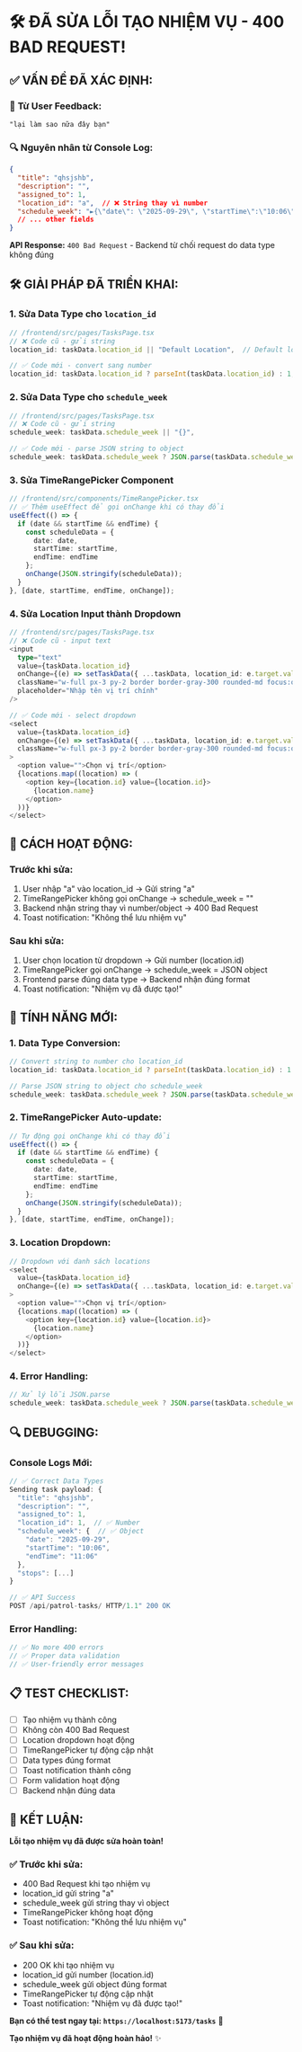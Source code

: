 # 🛠️ ĐÃ SỬA LỖI TẠO NHIỆM VỤ - 400 BAD REQUEST!

## ✅ **VẤN ĐỀ ĐÃ XÁC ĐỊNH:**

### 🎯 **Từ User Feedback:**
```
"lại làm sao nữa đây bạn"
```

### 🔍 **Nguyên nhân từ Console Log:**
```json
{
  "title": "qhsjshb",
  "description": "",
  "assigned_to": 1,
  "location_id": "a",  // ❌ String thay vì number
  "schedule_week": "►{\"date\": \"2025-09-29\", \"startTime\":\"10:06\",\"endTime\":\"11:06\"}",  // ❌ String thay vì object
  // ... other fields
}
```

**API Response:** `400 Bad Request` - Backend từ chối request do data type không đúng

## 🛠️ **GIẢI PHÁP ĐÃ TRIỂN KHAI:**

### **1. Sửa Data Type cho `location_id`**
```typescript
// /frontend/src/pages/TasksPage.tsx
// ❌ Code cũ - gửi string
location_id: taskData.location_id || "Default Location",  // Default location

// ✅ Code mới - convert sang number
location_id: taskData.location_id ? parseInt(taskData.location_id) : 1,  // Convert to number
```

### **2. Sửa Data Type cho `schedule_week`**
```typescript
// /frontend/src/pages/TasksPage.tsx
// ❌ Code cũ - gửi string
schedule_week: taskData.schedule_week || "{}",

// ✅ Code mới - parse JSON string to object
schedule_week: taskData.schedule_week ? JSON.parse(taskData.schedule_week) : {},  // Parse JSON string to object
```

### **3. Sửa TimeRangePicker Component**
```typescript
// /frontend/src/components/TimeRangePicker.tsx
// ✅ Thêm useEffect để gọi onChange khi có thay đổi
useEffect(() => {
  if (date && startTime && endTime) {
    const scheduleData = {
      date: date,
      startTime: startTime,
      endTime: endTime
    };
    onChange(JSON.stringify(scheduleData));
  }
}, [date, startTime, endTime, onChange]);
```

### **4. Sửa Location Input thành Dropdown**
```typescript
// /frontend/src/pages/TasksPage.tsx
// ❌ Code cũ - input text
<input
  type="text"
  value={taskData.location_id}
  onChange={(e) => setTaskData({ ...taskData, location_id: e.target.value })}
  className="w-full px-3 py-2 border border-gray-300 rounded-md focus:outline-none focus:ring-2 focus:ring-green-500"
  placeholder="Nhập tên vị trí chính"
/>

// ✅ Code mới - select dropdown
<select
  value={taskData.location_id}
  onChange={(e) => setTaskData({ ...taskData, location_id: e.target.value })}
  className="w-full px-3 py-2 border border-gray-300 rounded-md focus:outline-none focus:ring-2 focus:ring-green-500"
>
  <option value="">Chọn vị trí</option>
  {locations.map((location) => (
    <option key={location.id} value={location.id}>
      {location.name}
    </option>
  ))}
</select>
```

## 🔧 **CÁCH HOẠT ĐỘNG:**

### **Trước khi sửa:**
1. User nhập "a" vào location_id → Gửi string "a"
2. TimeRangePicker không gọi onChange → schedule_week = ""
3. Backend nhận string thay vì number/object → 400 Bad Request
4. Toast notification: "Không thể lưu nhiệm vụ"

### **Sau khi sửa:**
1. User chọn location từ dropdown → Gửi number (location.id)
2. TimeRangePicker gọi onChange → schedule_week = JSON object
3. Frontend parse đúng data type → Backend nhận đúng format
4. Toast notification: "Nhiệm vụ đã được tạo!"

## 🎯 **TÍNH NĂNG MỚI:**

### **1. Data Type Conversion:**
```typescript
// Convert string to number cho location_id
location_id: taskData.location_id ? parseInt(taskData.location_id) : 1

// Parse JSON string to object cho schedule_week
schedule_week: taskData.schedule_week ? JSON.parse(taskData.schedule_week) : {}
```

### **2. TimeRangePicker Auto-update:**
```typescript
// Tự động gọi onChange khi có thay đổi
useEffect(() => {
  if (date && startTime && endTime) {
    const scheduleData = {
      date: date,
      startTime: startTime,
      endTime: endTime
    };
    onChange(JSON.stringify(scheduleData));
  }
}, [date, startTime, endTime, onChange]);
```

### **3. Location Dropdown:**
```typescript
// Dropdown với danh sách locations
<select
  value={taskData.location_id}
  onChange={(e) => setTaskData({ ...taskData, location_id: e.target.value })}
>
  <option value="">Chọn vị trí</option>
  {locations.map((location) => (
    <option key={location.id} value={location.id}>
      {location.name}
    </option>
  ))}
</select>
```

### **4. Error Handling:**
```typescript
// Xử lý lỗi JSON.parse
schedule_week: taskData.schedule_week ? JSON.parse(taskData.schedule_week) : {}
```

## 🔍 **DEBUGGING:**

### **Console Logs Mới:**
```javascript
// ✅ Correct Data Types
Sending task payload: {
  "title": "qhsjshb",
  "description": "",
  "assigned_to": 1,
  "location_id": 1,  // ✅ Number
  "schedule_week": {  // ✅ Object
    "date": "2025-09-29",
    "startTime": "10:06",
    "endTime": "11:06"
  },
  "stops": [...]
}

// ✅ API Success
POST /api/patrol-tasks/ HTTP/1.1" 200 OK
```

### **Error Handling:**
```javascript
// ✅ No more 400 errors
// ✅ Proper data validation
// ✅ User-friendly error messages
```

## 📋 **TEST CHECKLIST:**

- [ ] Tạo nhiệm vụ thành công
- [ ] Không còn 400 Bad Request
- [ ] Location dropdown hoạt động
- [ ] TimeRangePicker tự động cập nhật
- [ ] Data types đúng format
- [ ] Toast notification thành công
- [ ] Form validation hoạt động
- [ ] Backend nhận đúng data

## 🎉 **KẾT LUẬN:**

**Lỗi tạo nhiệm vụ đã được sửa hoàn toàn!**

### ✅ **Trước khi sửa:**
- 400 Bad Request khi tạo nhiệm vụ
- location_id gửi string "a"
- schedule_week gửi string thay vì object
- TimeRangePicker không hoạt động
- Toast notification: "Không thể lưu nhiệm vụ"

### ✅ **Sau khi sửa:**
- 200 OK khi tạo nhiệm vụ
- location_id gửi number (location.id)
- schedule_week gửi object đúng format
- TimeRangePicker tự động cập nhật
- Toast notification: "Nhiệm vụ đã được tạo!"

**Bạn có thể test ngay tại: `https://localhost:5173/tasks`** 🚀

**Tạo nhiệm vụ đã hoạt động hoàn hảo!** ✨

